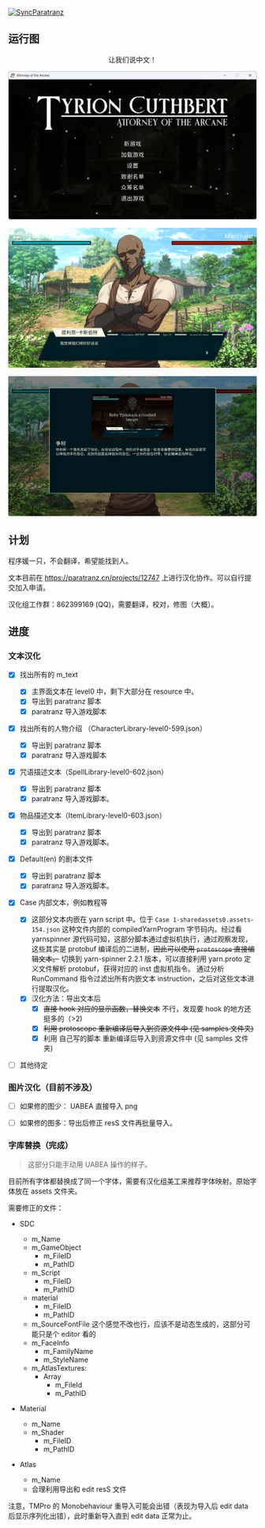 [![SyncParatranz](https://github.com/kurikomoe/TCAA_CHS/actions/workflows/sync_paratranz.yml/badge.svg)](https://github.com/kurikomoe/TCAA_CHS/actions/workflows/sync_paratranz.yml)

## 运行图

<center><bold>让我们说中文！</bold></center>

![运行图](docs/title.png)

![中文测试](docs/first_scene.png)

![教程](./docs/tutorial.png)



## 计划

程序媛一只，不会翻译，希望能找到人。

文本目前在 https://paratranz.cn/projects/12747 上进行汉化协作。可以自行提交加入申请。

汉化组工作群：862399169 (QQ)，需要翻译，校对，修图（大概）。



## 进度


### 文本汉化

- [x] 找出所有的 m_text
  - [x] 主界面文本在 level0 中，剩下大部分在 resource 中。
  - [x] 导出到 paratranz 脚本
  - [x] paratranz 导入游戏脚本
- [x] 找出所有的人物介绍 （CharacterLibrary-level0-599.json）
  - [x] 导出到 paratranz 脚本
  - [x] paratranz 导入游戏脚本
- [x] 咒语描述文本（SpellLibrary-level0-602.json）
  - [x] 导出到 paratranz 脚本
  - [x] paratranz 导入游戏脚本。
- [x] 物品描述文本（ItemLibrary-level0-603.json）
  - [x] 导出到 paratranz 脚本
  - [x] paratranz 导入游戏脚本。
- [x] Default(en) 的剧本文件
  - [x] 导出到 paratranz 脚本
  - [x] paratranz 导入游戏脚本。
- [x] Case 内部文本，例如教程等
  - [x] 这部分文本内嵌在 yarn script 中。位于 `Case 1-sharedassets0.assets-154.json` 这种文件内部的 compiledYarnProgram 字节码内。经过看 yarnspinner 源代码可知，这部分脚本通过虚拟机执行，通过观察发现，这些其实是 protobuf 编译后的二进制，<del>因此可以使用 `protoscope` 直接编辑文本。</del>
      切换到 yarn-spinner 2.2.1 版本，可以直接利用 yarn.proto 定义文件解析 protobuf，获得对应的 inst 虚拟机指令。
      通过分析 RunCommand 指令过滤出所有内嵌文本 instruction，之后对这些文本进行提取汉化。
  - [x] 汉化方法：导出文本后
    - [x] <del>直接 hook 对应的显示函数，替换文本</del> 不行，发现要 hook 的地方还挺多的（>2)
    - [x] <del>利用 protoscope 重新编译后导入到资源文件中 (见 samples 文件夹)</del>
    - [x] 利用 自己写的脚本 重新编译后导入到资源文件中 (见 samples 文件夹)
- [ ] 其他待定


### 图片汉化（目前不涉及）

- [ ] 如果修的图少： UABEA 直接导入 png

- [ ] 如果修的图多：导出后修正 resS 文件再批量导入。




### 字库替换（完成）

>  这部分只能手动用 UABEA 操作的样子。

目前所有字体都替换成了同一个字体，需要有汉化组美工来推荐字体映射。原始字体放在 assets 文件夹。



需要修正的文件：

- SDC
  - m_Name
  - m_GameObject
    - m_FileID
    - m_PathID
  - m_Script
    - m_FileID
    - m_PathID
  - material
    - m_FileID
    - m_PathID
  - m_SourceFontFile 这个感觉不改也行，应该不是动态生成的，这部分可能只是个 editor 看的
  - m_FaceInfo
    - m_FamilyName
    - m_StyleName
  - m_AtlasTextures:
    - Array
      - m_FileId
      - m_PathID

- Material
  - m_Name
  - m_Shader
    - m_FileID
    - m_PathID
- Atlas
  - m_Name
  - 合理利用导出和 edit resS 文件

注意，TMPro 的 Monobehaviour 重导入可能会出错（表现为导入后 edit data 后显示序列化出错），此时重新导入直到 edit data 正常为止。
